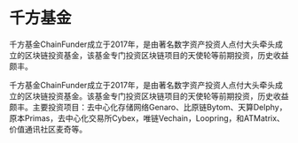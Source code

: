 # 

# 千方基金

千方基金ChainFunder成立于2017年，是由著名数字资产投资人点付大头牵头成立的区块链投资基金，该基金专门投资区块链项目的天使轮等前期投资，历史收益颇丰。

千方基金ChainFunder成立于2017年，是由著名数字资产投资人点付大头牵头成立的区块链投资基金。该基金专门投资区块链项目的天使轮等前期投资，历史收益颇丰。主要投资项目：去中心化存储网络Genaro、比原链Bytom、天算Delphy，原本Primas，去中心化交易所Cybex，唯链Vechain，Loopring，和ATMatrix、价值通讯社区麦奇等。

